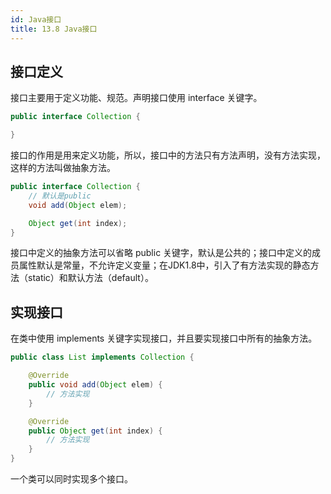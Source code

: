 ```yaml
---
id: Java接口
title: 13.8 Java接口
---
```


## 接口定义

接口主要用于定义功能、规范。声明接口使用 interface 关键字。

```java
public interface Collection {

}
```

接口的作用是用来定义功能，所以，接口中的方法只有方法声明，没有方法实现，这样的方法叫做抽象方法。

```java
public interface Collection {
	// 默认是public
	void add(Object elem);

	Object get(int index);
}
```

接口中定义的抽象方法可以省略 public 关键字，默认是公共的；接口中定义的成员属性默认是常量，不允许定义变量；在JDK1.8中，引入了有方法实现的静态方法（static）和默认方法（default）。

## 实现接口

在类中使用 implements 关键字实现接口，并且要实现接口中所有的抽象方法。

```java
public class List implements Collection {

	@Override
	public void add(Object elem) {
		// 方法实现
	}

	@Override
	public Object get(int index) {
		// 方法实现
	}
}
```

一个类可以同时实现多个接口。
